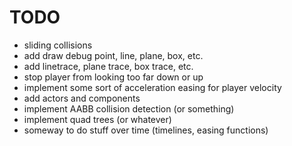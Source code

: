 
# TODO

- sliding collisions
- add draw debug point, line, plane, box, etc.
- add linetrace, plane trace, box trace, etc.
- stop player from looking too far down or up
- implement some sort of acceleration easing for player velocity
- add actors and components
- implement AABB collision detection (or something)
- implement quad trees (or whatever)
- someway to do stuff over time (timelines, easing functions)
